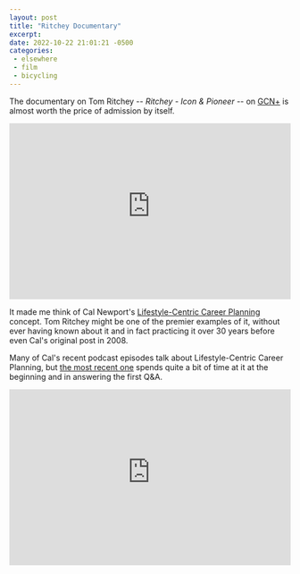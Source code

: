 ```yaml
---
layout: post
title: "Ritchey Documentary"
excerpt:
date: 2022-10-22 21:01:21 -0500
categories:
 - elsewhere
 - film
 - bicycling
---
```


The documentary on Tom Ritchey -- _Ritchey - Icon & Pioneer_ -- on [GCN+](https://welcome.globalcyclingnetwork.com/) is almost worth the price of admission by itself.

<iframe width="100%" height="315" src="https://www.youtube-nocookie.com/embed/xhuZjkiFTlY" title="YouTube video player" frameborder="0" allow="accelerometer; autoplay; clipboard-write; encrypted-media; gyroscope; picture-in-picture" allowfullscreen></iframe>

It made me think of Cal Newport's [Lifestyle-Centric Career Planning](https://www.calnewport.com/blog/2008/05/21/the-most-important-piece-of-career-advice-you-probably-never-heard/) concept. Tom Ritchey might be one of the premier examples of it, without ever having known about it and in fact practicing it over 30 years before even Cal's original post in 2008.

Many of Cal's recent podcast episodes talk about Lifestyle-Centric Career Planning, but [the most recent one](https://www.youtube.com/watch?v=GAoJGz-oLmk) spends quite a bit of time at it at the beginning and in answering the first Q&A.

<iframe width="100%" height="315" src="https://www.youtube-nocookie.com/embed/GAoJGz-oLmk" title="YouTube video player" frameborder="0" allow="accelerometer; autoplay; clipboard-write; encrypted-media; gyroscope; picture-in-picture" allowfullscreen></iframe>
